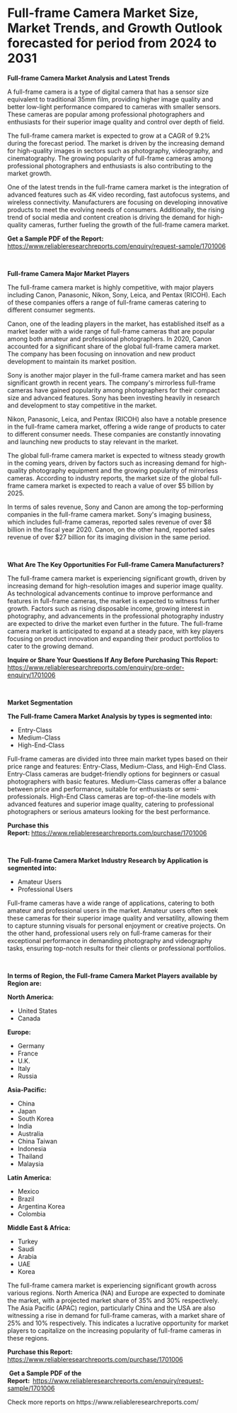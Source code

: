 <p><h1>Full-frame Camera Market Size, Market Trends, and Growth Outlook forecasted for period from 2024 to 2031</h1></p><p><strong>Full-frame Camera Market Analysis and Latest Trends</strong></p>
<p><p>A full-frame camera is a type of digital camera that has a sensor size equivalent to traditional 35mm film, providing higher image quality and better low-light performance compared to cameras with smaller sensors. These cameras are popular among professional photographers and enthusiasts for their superior image quality and control over depth of field.</p><p>The full-frame camera market is expected to grow at a CAGR of 9.2% during the forecast period. The market is driven by the increasing demand for high-quality images in sectors such as photography, videography, and cinematography. The growing popularity of full-frame cameras among professional photographers and enthusiasts is also contributing to the market growth.</p><p>One of the latest trends in the full-frame camera market is the integration of advanced features such as 4K video recording, fast autofocus systems, and wireless connectivity. Manufacturers are focusing on developing innovative products to meet the evolving needs of consumers. Additionally, the rising trend of social media and content creation is driving the demand for high-quality cameras, further fueling the growth of the full-frame camera market.</p></p>
<p><strong>Get a Sample PDF of the Report:&nbsp;</strong> <a href="https://www.reliableresearchreports.com/enquiry/request-sample/1701006">https://www.reliableresearchreports.com/enquiry/request-sample/1701006</a></p>
<p>&nbsp;</p>
<p><strong>Full-frame Camera Major Market Players</strong></p>
<p><p>The full-frame camera market is highly competitive, with major players including Canon, Panasonic, Nikon, Sony, Leica, and Pentax (RICOH). Each of these companies offers a range of full-frame cameras catering to different consumer segments.</p><p>Canon, one of the leading players in the market, has established itself as a market leader with a wide range of full-frame cameras that are popular among both amateur and professional photographers. In 2020, Canon accounted for a significant share of the global full-frame camera market. The company has been focusing on innovation and new product development to maintain its market position.</p><p>Sony is another major player in the full-frame camera market and has seen significant growth in recent years. The company's mirrorless full-frame cameras have gained popularity among photographers for their compact size and advanced features. Sony has been investing heavily in research and development to stay competitive in the market.</p><p>Nikon, Panasonic, Leica, and Pentax (RICOH) also have a notable presence in the full-frame camera market, offering a wide range of products to cater to different consumer needs. These companies are constantly innovating and launching new products to stay relevant in the market.</p><p>The global full-frame camera market is expected to witness steady growth in the coming years, driven by factors such as increasing demand for high-quality photography equipment and the growing popularity of mirrorless cameras. According to industry reports, the market size of the global full-frame camera market is expected to reach a value of over $5 billion by 2025.</p><p>In terms of sales revenue, Sony and Canon are among the top-performing companies in the full-frame camera market. Sony's imaging business, which includes full-frame cameras, reported sales revenue of over $8 billion in the fiscal year 2020. Canon, on the other hand, reported sales revenue of over $27 billion for its imaging division in the same period.</p></p>
<p>&nbsp;</p>
<p><strong>What Are The Key Opportunities For Full-frame Camera Manufacturers?</strong></p>
<p><p>The full-frame camera market is experiencing significant growth, driven by increasing demand for high-resolution images and superior image quality. As technological advancements continue to improve performance and features in full-frame cameras, the market is expected to witness further growth. Factors such as rising disposable income, growing interest in photography, and advancements in the professional photography industry are expected to drive the market even further in the future. The full-frame camera market is anticipated to expand at a steady pace, with key players focusing on product innovation and expanding their product portfolios to cater to the growing demand.</p></p>
<p><strong>Inquire or Share Your Questions If Any Before Purchasing This Report:</strong> <a href="https://www.reliableresearchreports.com/enquiry/pre-order-enquiry/1701006">https://www.reliableresearchreports.com/enquiry/pre-order-enquiry/1701006</a></p>
<p>&nbsp;</p>
<p><strong>Market Segmentation</strong></p>
<p><strong>The Full-frame Camera Market Analysis by types is segmented into:</strong></p>
<p><ul><li>Entry-Class</li><li>Medium-Class</li><li>High-End-Class</li></ul></p>
<p><p>Full-frame cameras are divided into three main market types based on their price range and features: Entry-Class, Medium-Class, and High-End Class. Entry-Class cameras are budget-friendly options for beginners or casual photographers with basic features. Medium-Class cameras offer a balance between price and performance, suitable for enthusiasts or semi-professionals. High-End Class cameras are top-of-the-line models with advanced features and superior image quality, catering to professional photographers or serious amateurs looking for the best performance.</p></p>
<p><strong>Purchase this Report:&nbsp;</strong><a href="https://www.reliableresearchreports.com/purchase/1701006">https://www.reliableresearchreports.com/purchase/1701006</a></p>
<p>&nbsp;</p>
<p><strong>The Full-frame Camera Market Industry Research by Application is segmented into:</strong></p>
<p><ul><li>Amateur Users</li><li>Professional Users</li></ul></p>
<p><p>Full-frame cameras have a wide range of applications, catering to both amateur and professional users in the market. Amateur users often seek these cameras for their superior image quality and versatility, allowing them to capture stunning visuals for personal enjoyment or creative projects. On the other hand, professional users rely on full-frame cameras for their exceptional performance in demanding photography and videography tasks, ensuring top-notch results for their clients or professional portfolios.</p></p>
<p>&nbsp;</p>
<p><strong>In terms of Region, the Full-frame Camera Market Players available by Region are:</strong></p>
<p>
    <p> <strong> North America: </strong>
        <ul>
            <li>United States</li>
            <li>Canada</li>
        </ul>
        </p> 
    <p> <strong> Europe: </strong>
        <ul>
            <li>Germany</li>
            <li>France</li>
            <li>U.K.</li>
            <li>Italy</li>
            <li>Russia</li>
        </ul>
        </p> 
    <p> <strong> Asia-Pacific: </strong>
        <ul>
            <li>China</li>
            <li>Japan</li>
            <li>South Korea</li>
            <li>India</li>
            <li>Australia</li>
            <li>China Taiwan</li>
            <li>Indonesia</li>
            <li>Thailand</li>
            <li>Malaysia</li>
        </ul>
        </p> 
    <p> <strong> Latin America: </strong>
        <ul>
            <li>Mexico</li>
            <li>Brazil</li>
            <li>Argentina Korea</li>
            <li>Colombia</li>
        </ul>
        </p> 
    <p> <strong> Middle East & Africa: </strong>
        <ul>
            <li>Turkey</li>
            <li>Saudi</li>
            <li>Arabia</li>
            <li>UAE</li>
            <li>Korea</li>
        </ul>
    </p>
    </p>
<p><p>The full-frame camera market is experiencing significant growth across various regions. North America (NA) and Europe are expected to dominate the market, with a projected market share of 35% and 30% respectively. The Asia Pacific (APAC) region, particularly China and the USA are also witnessing a rise in demand for full-frame cameras, with a market share of 25% and 10% respectively. This indicates a lucrative opportunity for market players to capitalize on the increasing popularity of full-frame cameras in these regions.</p></p>
<p><strong>Purchase this Report: </strong><a href="https://www.reliableresearchreports.com/purchase/1701006">https://www.reliableresearchreports.com/purchase/1701006</a></p>
<p>&nbsp;<strong>Get a Sample PDF of the Report:&nbsp;&nbsp;</strong><a href="https://www.reliableresearchreports.com/enquiry/request-sample/1701006">https://www.reliableresearchreports.com/enquiry/request-sample/1701006</a></p>
<p><strong></strong></p>
<p>Check more reports on https://www.reliableresearchreports.com/</p>